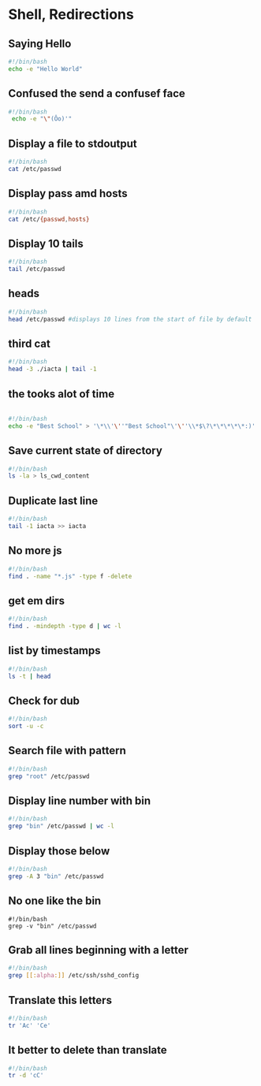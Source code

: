 # Shell, Redirections 

## Saying Hello 
```bash
#!/bin/bash
echo -e "Hello World"
``` 
## Confused the send a confusef face 
```bash 
#!/bin/bash
 echo -e "\"(Ôo)'"
 ```

## Display a file to stdoutput
```bash
#!/bin/bash
cat /etc/passwd
``` 
## Display pass amd hosts 
```bash 
#!/bin/bash
cat /etc/{passwd,hosts}
```
## Display 10 tails
```bash
#!/bin/bash
tail /etc/passwd
```

## heads 
```bash
#!/bin/bash
head /etc/passwd #displays 10 lines from the start of file by default
```
## third cat 
```bash
#!/bin/bash
head -3 ./iacta | tail -1 
```
## the tooks alot of time 
```bash 

#!/bin/bash
echo -e "Best School" > '\*\\'\''"Best School"\'\''\\*$\?\*\*\*\*\*:)'
``` 

## Save current state of directory 
```bash 
#!/bin/bash
ls -la > ls_cwd_content
```

## Duplicate last line 
```bash 
#!/bin/bash
tail -1 iacta >> iacta
```

## No more js
```bash 
#!/bin/bash
find . -name "*.js" -type f -delete
```

## get em dirs
```bash
#!/bin/bash
find . -mindepth -type d | wc -l
```

## list by timestamps 
```bash 
#!/bin/bash
ls -t | head
```
## Check for dub 
```bash
#!/bin/bash
sort -u -c 
```

## Search file with pattern 
```bash
#!/bin/bash
grep "root" /etc/passwd
```

## Display line number with bin
```bash
#!/bin/bash
grep "bin" /etc/passwd | wc -l
```
## Display those below
```bash
#!/bin/bash
grep -A 3 "bin" /etc/passwd
```

## No one like the bin
```
#!/bin/bash
grep -v "bin" /etc/passwd
```

## Grab all lines beginning with a letter 
```bash
#!/bin/bash
grep [[:alpha:]] /etc/ssh/sshd_config
```
## Translate this letters 
```bash
#!/bin/bash
tr 'Ac' 'Ce'
```

## It better to delete than translate 
```bash
#!/bin/bash
tr -d 'cC' 
```
